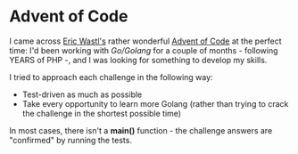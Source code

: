 Advent of Code
===


I came across [Eric Wastl's](http://was.tl/) rather wonderful [Advent of Code](http://adventofcode.com/) at the perfect
time: I'd been working with *Go/Golang* for a couple of months - following YEARS of PHP -, and I was looking for
something to develop my skills.

I tried to approach each challenge in the following way:

- Test-driven as much as possible
- Take every opportunity to learn more Golang (rather than trying to crack the challenge in the shortest possible time)


In most cases, there isn't a **main()** function - the challenge answers are "confirmed" by running the tests.